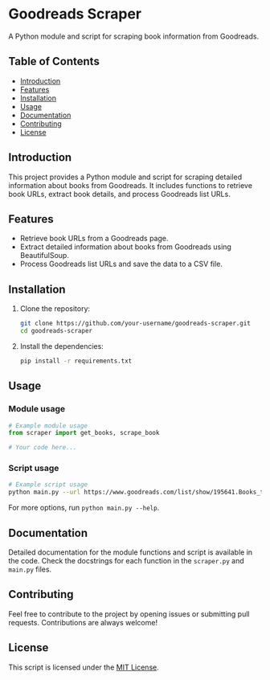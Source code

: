 # Goodreads Scraper

A Python module and script for scraping book information from Goodreads.

## Table of Contents

- [Introduction](#introduction)
- [Features](#features)
- [Installation](#installation)
- [Usage](#usage)
- [Documentation](#documentation)
- [Contributing](#contributing)
- [License](#license)

## Introduction

This project provides a Python module and script for scraping detailed information about books from Goodreads. It includes functions to retrieve book URLs, extract book details, and process Goodreads list URLs.

## Features

- Retrieve book URLs from a Goodreads page.
- Extract detailed information about books from Goodreads using BeautifulSoup.
- Process Goodreads list URLs and save the data to a CSV file.

## Installation

1. Clone the repository:

   ```bash
   git clone https://github.com/your-username/goodreads-scraper.git
   cd goodreads-scraper
   ```

2. Install the dependencies:

    ```bash
    pip install -r requirements.txt
    ```

## Usage

### Module usage

```python
# Example module usage
from scraper import get_books, scrape_book

# Your code here...
```

### Script usage

```bash
# Example script usage
python main.py --url https://www.goodreads.com/list/show/195641.Books_to_read_on_Kashmir
```

For more options, run `python main.py --help`.

## Documentation

Detailed documentation for the module functions and script is available in the code. Check the docstrings for each function in the `scraper.py` and `main.py` files.

## Contributing

Feel free to contribute to the project by opening issues or submitting pull requests. Contributions are always welcome!

## License

This script is licensed under the [MIT License](LICENSE).
